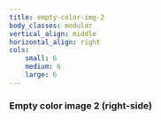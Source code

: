 ```yaml
---
title: empty-color-img-2
body_classes: modular
vertical_align: middle
horizontal_align: right
cols:
    small: 6
    medium: 6
    large: 6
---
```


### Empty color image 2 (right-side)